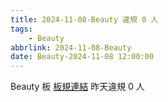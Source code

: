 ```yaml
---
title: 2024-11-08-Beauty 違規 0 人
tags:
    - Beauty
abbrlink: 2024-11-08-Beauty
date: Beauty-2024-11-08 12:00:00
---
```

Beauty 板 [板規連結](https://www.ptt.cc/bbs/Beauty/M.1630069980.A.84B.html)
昨天違規 0 人
